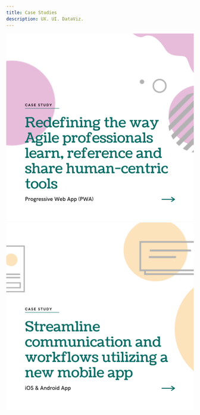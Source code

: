 ```yaml
---
title: Case Studies
description: UX. UI. DataViz.
---
```


<div class="gallery" data-columns="2">

  <a href="/case-study-pmi-da">
    <img alt="Case Study: PMI Progressive Web App (PWA)" src="/images/case-studies/case-study-01.png">
  </a>

  <a href="/case-study-mss">
    <img alt="Case Study: MSS iOS & Android App" src="/images/case-studies/case-study-02.png">
  </a>
</div>